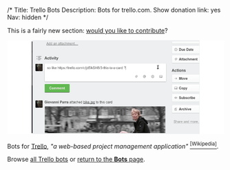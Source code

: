 /*
Title: Trello Bots
Description: Bots for trello.com.
Show donation link: yes
Nav: hidden
*/


<div class="note">
  <p>
    This is a fairly new section: <a href="https://github.com/botwiki/botwiki.org">would you like to contribute</a>?
  </p>
</div>

<p class="screenshot float-right">
  <a href="/bots/trello-bots/refbot">
    <img src="/content/bots/trello-bots/images/refbot.png">
  </a>
</p>


Bots for [Trello](https://www.trello.com/), *"a web-based project management application"* [<sup>[Wikipedia]</sup>](https://en.wikipedia.org/wiki/Trello).


Browse [all Trello bots](/tag/trellobot) or [return to the **Bots** page](/bots).

